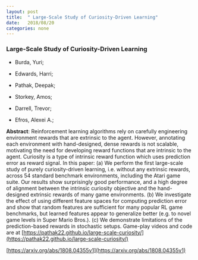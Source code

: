 ```yaml
---
layout: post
title:  " Large-Scale Study of Curiosity-Driven Learning"
date:   2018/08/20
categories: none
---
```




### Large-Scale Study of Curiosity-Driven Learning



* Burda, Yuri; 

* Edwards, Harri; 

* Pathak, Deepak; 

* Storkey, Amos; 

* Darrell, Trevor; 

* Efros, Alexei A.; 





**Abstract**:  Reinforcement learning algorithms rely on carefully engineering environment rewards that are extrinsic to the agent. However, annotating each environment with hand-designed, dense rewards is not scalable, motivating the need for developing reward functions that are intrinsic to the agent. Curiosity is a type of intrinsic reward function which uses prediction error as reward signal. In this paper: (a) We perform the first large-scale study of purely curiosity-driven learning, i.e. without any extrinsic rewards, across 54 standard benchmark environments, including the Atari game suite. Our results show surprisingly good performance, and a high degree of alignment between the intrinsic curiosity objective and the hand-designed extrinsic rewards of many game environments. (b) We investigate the effect of using different feature spaces for computing prediction error and show that random features are sufficient for many popular RL game benchmarks, but learned features appear to generalize better (e.g. to novel game levels in Super Mario Bros.). (c) We demonstrate limitations of the prediction-based rewards in stochastic setups. Game-play videos and code are at [https://pathak22.github.io/large-scale-curiosity/](https://pathak22.github.io/large-scale-curiosity/) 



 [https://arxiv.org/abs/1808.04355v1](https://arxiv.org/abs/1808.04355v1) 

